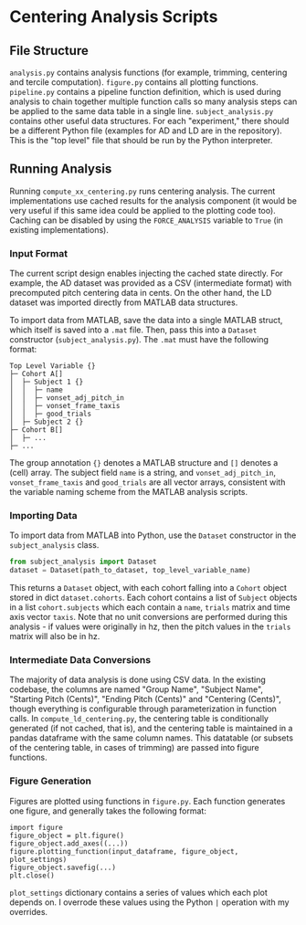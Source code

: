 # Centering Analysis Scripts

## File Structure

`analysis.py` contains analysis functions (for example, trimming, centering and tercile computation). `figure.py` contains all plotting functions. `pipeline.py` contains a pipeline function definition, which is used during analysis to chain together multiple function calls so many analysis steps can be applied to the same data table in a single line. `subject_analysis.py` contains other useful data structures. For each "experiment," there should be a different Python file (examples for AD and LD are in the repository). This is the "top level" file that should be run by the Python interpreter.

## Running Analysis

Running `compute_xx_centering.py` runs centering analysis. The current implementations use cached results for the analysis component (it would be very useful if this same idea could be applied to the plotting code too). Caching can be disabled by using the `FORCE_ANALYSIS` variable to `True` (in existing implementations).

### Input Format

The current script design enables injecting the cached state directly. For example, the AD dataset was provided as a CSV (intermediate format) with precomputed pitch centering data in cents. On the other hand, the LD dataset was imported directly from MATLAB data structures.

To import data from MATLAB, save the data into a single MATLAB struct, which itself is saved into a `.mat` file. Then, pass this into a `Dataset` constructor (`subject_analysis.py`). The `.mat` must have the following format: 

```
Top Level Variable {}
├─ Cohort A[]
│  ├─ Subject 1 {}
│  │  ├─ name
│  │  ├─ vonset_adj_pitch_in
│  │  ├─ vonset_frame_taxis
│  │  ├─ good_trials
│  ├─ Subject 2 {}
├─ Cohort B[]
│  ├─ ...
├─ ...
```

The group annotation `{}` denotes a MATLAB structure and `[]` denotes a (cell) array. The subject field `name` is a string, and `vonset_adj_pitch_in`, `vonset_frame_taxis` and `good_trials` are all vector arrays, consistent with the variable naming scheme from the MATLAB analysis scripts.

### Importing Data

To import data from MATLAB into Python, use the `Dataset` constructor in the `subject_analysis` class.

```python
from subject_analysis import Dataset
dataset = Dataset(path_to_dataset, top_level_variable_name)
```

This returns a `Dataset` object, with each cohort falling into a `Cohort` object stored in dict `dataset.cohorts`. Each cohort contains a list of `Subject` objects in a list `cohort.subjects` which each contain a `name`, `trials` matrix and time axis vector `taxis`. Note that no unit conversions are performed during this analysis - if values were originally in hz, then the pitch values in the `trials` matrix will also be in hz.

### Intermediate Data Conversions

The majority of data analysis is done using CSV data. In the existing codebase, the columns are named "Group Name", "Subject Name", "Starting Pitch (Cents)", "Ending Pitch (Cents)" and "Centering (Cents)", though everything is configurable through parameterization in function calls. In `compute_ld_centering.py`, the centering table is conditionally generated (if not cached, that is), and the centering table is maintained in a pandas dataframe with the same column names. This datatable (or subsets of the centering table, in cases of trimming) are passed into figure functions.

### Figure Generation

Figures are plotted using functions in `figure.py`. Each function generates one figure, and generally takes the following format: 

```
import figure
figure_object = plt.figure()
figure_object.add_axes((...))
figure.plotting_function(input_dataframe, figure_object, plot_settings)
figure_object.savefig(...)
plt.close()
```

`plot_settings` dictionary contains a series of values which each plot depends on. I overrode these values using the Python `|` operation with my overrides. 
